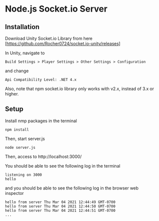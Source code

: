 # Node.js Socket.io Server

## Installation

Download Unity Socket.io Library from here [https://github.com/Rocher0724/socket.io-unity/releases]

In Unity, navigate to

```
Build Settings > Player Settings > Other Settings > Configuration
```

and change

```
Api Compatibility Level: .NET 4.x
```


Also, note that npm socket.io library only works with v2.x, instead of 3.x or higher.


## Setup

Install nmp packages in the terminal

```
npm install
```

Then, start server.js

```
node server.js
```

Then, access to http://localhost:3000/

You should be able to see the following log in the terminal

```
listening on 3000
hello
```

and you should be able to see the following log in the browser web inspector

```
hello from server Thu Mar 04 2021 12:44:49 GMT-0700
hello from server Thu Mar 04 2021 12:44:50 GMT-0700
hello from server Thu Mar 04 2021 12:44:51 GMT-0700
...
```